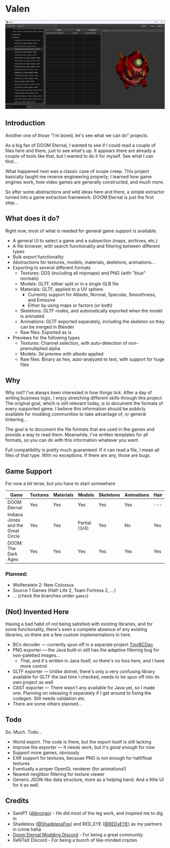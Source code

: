 # Valen

![Screenshot](docs/screenshot.png)

## Introduction

Another one of those "I'm bored, let's see what we can do" projects.

As a big fan of DOOM Eternal, I wanted to see if I could read a couple of files here and there, just to see what's up.
It appears there are already a couple of tools like that, but I wanted to do it for myself. See what I can find...

What happened next was a classic case of scope creep. This project basically taught me reverse engineering properly; I
learned how game engines work, how video games are generally constructed, and much more.

So after some abstractions and wild ideas here and there, a simple extractor turned into a game extraction framework.
DOOM Eternal is just the first step...

## What does it do?

Right now, most of what is needed for general game support is available.

* A general UI to select a game and a subsection (maps, archives, etc.)
* A file browser, with search functionality and filtering between different types
* Bulk export functionality
* Abstractions for textures, models, materials, skeletons, animations...
* Exporting to several different formats
    * Textures: DDS (including all mipmaps) and PNG (with "blue" normals)
    * Models: GLTF, either split or in a single GLB file
    * Materials: GLTF, applied to a UV sphere.
        * Currently support for Albedo, Normal, Specular, Smoothness, and Emissive
        * Either by using maps or factors (or both)
    * Skeletons: GLTF nodes, and automatically exported when the model is animated
    * Animations: GLTF exported separately, including the skeleton so they can be merged in Blender
    * Raw files: Exported as is
* Previews for the following types
    * Textures: Channel selection, with auto-detection of non-premultiplied alpha
    * Models: 3d preview with albedo applied
  * Raw files: Binary as hex, auto-analyzed to text, with support for huge files

## Why

Why not? I've always been interested in how things tick. After a day of writing business logic, I enjoy stretching
different skills through this project. The original goal, which is still relevant today, is to document
the formats of every supported game. I believe this information should be publicly available for modding communities to
take advantage of, or general tinkering...

The goal is to document the file formats that are used in the games and provide a way to read them. Meanwhile, I've
written templates for all formats, so you can do with this information whatever you want.

Full compatibility is pretty much guaranteed. If it can read a file, I mean all files of that type. With no exceptions.
If there are any, those are bugs.

## Game Support

For now a bit terse, but you have to start somewhere

| Game                               | Textures | Materials | Models        | Skeletons | Animations | Hair |
|------------------------------------|----------|-----------|---------------|-----------|------------|------|
| DOOM Eternal                       | Yes      | Yes       | Yes           | Yes       | Yes        | ---  |
| Indiana Jones and the Great Circle | Yes      | Yes       | Partial (3/4) | Yes       | No         | Yes  |
| DOOM: The Dark Ages                | Yes      | Yes       | Yes           | Yes       | Yes        | Yes  |

### Planned:

* Wolfenstein 2: New Colossus
* Source 1 Games (Half-Life 2, Team Fortress 2, ...)
* ... (check the branches under `games`)

## (Not) Invented Here

Having a bad habit of not being satisfied with existing libraries, and for some functionality, there's even a complete
absence of any existing libraries, so there are a few custom implementations in here.

* BCn decoder — currently spun off in a separate project [TinyBCDec](https://github.com/jandk/tinybcdec/)
* PNG exporter — the Java built-in still has the adaptive filtering bug for non-paletted images...
    * That, and it's written in Java itself, so there's no loss here, and I have more control
* GLTF exporter — Unlike dotnet, there's only a very confusing library available for GLTF the last time I checked,
  needs to be spun off into its own project as well
* CAST exporter — There wasn't any available for Java yet, so I made one. Planning on releasing it separately if I get
  around to fixing the codegen. Still needs validation etc.
* There are some others planned...

## Todo

So. Much. Todo...

* World export. The code is there, but the export itself is still lacking
* Improve the exporter — It needs work, but it's _good enough_ for now
* Support more games, obviously
* EXR support for textures, because PNG is not enough for half/float textures
* Eventually a proper OpenGL renderer (for animations!)
* Nearest neighbor filtering for texture viewer
* Generic JSON-like data structure, more as a helping hand. And a little UI for it as well.

## Credits

* SamPT ([@brongo](https://github.com/brongo/)) - He did most of the leg work, and inspired me to dig in
* Shadeless ([@ShadelessFox](https://github.com/ShadelessFox)) and RED_EYE ([@REDxEYE](https://github.com/REDxEYE)) as
  my partners in crime haha
* [Doom Eternal Modding Discord](https://discord.gg/6yvZs2U) - For being a great community.
* XeNTaX Discord - For being a bunch of like-minded crazies
